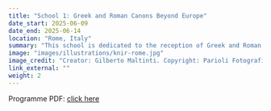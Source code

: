 ```yaml
---
title: "School 1: Greek and Roman Canons Beyond Europe"
date_start: 2025-06-09
date_end: 2025-06-14
location: "Rome, Italy"
summary: "This school is dedicated to the reception of Greek and Roman 'canonical' texts outside Europe, from antiquity until the modern times."
image: "images/illustrations/knir-rome.jpg"
image_credit: "Creator: Gilberto Maltinti. Copyright: Parioli Fotografia."
link_external: ""
weight: 2
---
```



Programme PDF: [click here](/events/MECANO_School_I_Programme.pdf)

